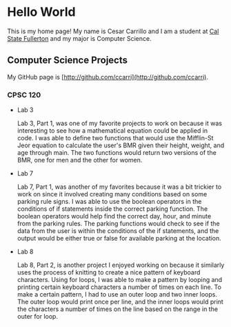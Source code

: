 # Hello World

This is my home page! My name is Cesar Carrillo and I am a student at [Cal State Fullerton](http://www.fullerton.edu/) and my major is Computer Science.

## Computer Science Projects

My GitHub page is [http://github.com/ccarri](http://github.com/ccarri).

### CPSC 120

* Lab 3

    Lab 3, Part 1, was one of my favorite projects to work on because it was interesting to see how a mathematical equation could be applied in code. I was able to define two functions that would use the Mifflin-St Jeor equation to calculate the user's BMR given their height, weight, and age through main. The two functions would return two versions of the BMR, one for men and the other for women.

* Lab 7

    Lab 7, Part 1, was another of my favorites because it was a bit trickier to work on since it involved creating many conditions based on some parking rule signs. I was able to use the boolean operators in the conditions of if statements inside the correct parking function. The boolean operators would help find the correct day, hour, and minute from the parking rules. The parking functions would check to see if the data from the user is within the conditions of the if statements, and the output would be either true or false for available parking at the location.

* Lab 8

    Lab 8, Part 2, is another project I enjoyed working on because it similarly uses the process of knitting to create a nice pattern of keyboard characters. Using for loops, I was able to make a pattern by looping and printing certain keyboard characters a number of times on each line. To make a certain pattern, I had to use an outer loop and two inner loops. The outer loop would print once per line, and the inner loops would print the characters a number of times on the line based on the range in the outer for loop.